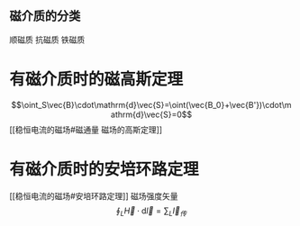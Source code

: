 ## 磁介质的分类
顺磁质
抗磁质
铁磁质
# 有磁介质时的磁高斯定理
$$\oint_S\vec{B}\cdot\mathrm{d}\vec{S}=\oint(\vec{B_0}+\vec{B'})\cdot\mathrm{d}\vec{S}=0$$
[[稳恒电流的磁场#磁通量 磁场的高斯定理]]
# 有磁介质时的安培环路定理
[[稳恒电流的磁场#安培环路定理]]
磁场强度矢量
$$\oint_L\vec{H}\cdot\mathrm{d}\vec{l}=\sum_L\vec{I}_传$$